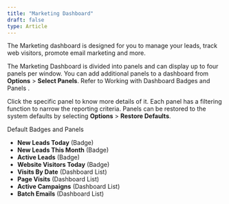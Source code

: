 ```yaml
---
title: "Marketing Dashboard"
draft: false
type: Article
---
```




The Marketing dashboard is designed for you to manage your leads, track web visitors, promote   email marketing and more.  

The Marketing Dashboard is divided into panels and can display up to four panels per window. You can add additional panels to a dashboard from **Options** > **Select Panels**. Refer to Working with Dashboard Badges and Panels .

Click the specific panel to know more details   of it. Each panel has a filtering function to narrow the reporting criteria. Panels can be restored to the system defaults by selecting **Options** > **Restore Defaults**.

Default Badges and Panels
* **New Leads Today** (Badge)
* **New Leads This Month** (Badge)
* **Active Leads** (Badge)
* **Website Visitors Today** (Badge)
* **Visits By Date** (Dashboard List)
* **Page Visits** (Dashboard List)
* **Active Campaigns** (Dashboard List)
* **Batch Emails** (Dashboard List)

